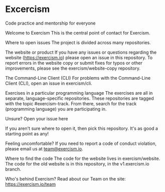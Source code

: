 # Excercism
Code practice and mentorship for everyone

Welcome to Exercism
This is the central point of contact for Exercism.

Where to open issues
The project is divided across many repositories.

The website or product
If you have any issues or questions regarding the website (https://exercism.io) please open an issue in this repository. To report errors in the website copy or submit fixes for typos or other improvements, please see the exercism/website-copy repository.

The Command-Line Client (CLI)
For problems with the Command-Line Client (CLI), open an issue in exercism/cli.

Exercises in a particular programming language
The exercises are all in separate, language-specific repositories. These repositories are tagged with the topic #exercism-track. From there, search for the track (programming language) you are participating in.

Unsure? Open your issue here

If you aren't sure where to open it, then pick this repository. It's as good a starting point as any!

Feeling uncomfortable?
If you need to report a code of conduct violation, please email us at team@exercism.io.

Where to find the code
The code for the website lives in exercism/website. The code for the old website is in this repository, in the v1.exercism.io branch.

Who's behind Exercism?
Read about our Team on the site: https://exercism.io/team
